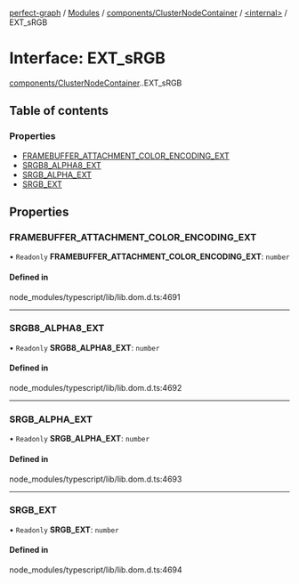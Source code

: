 [perfect-graph](../README.md) / [Modules](../modules.md) / [components/ClusterNodeContainer](../modules/components_ClusterNodeContainer.md) / [<internal\>](../modules/components_ClusterNodeContainer._internal_.md) / EXT\_sRGB

# Interface: EXT\_sRGB

[components/ClusterNodeContainer](../modules/components_ClusterNodeContainer.md).[<internal>](../modules/components_ClusterNodeContainer._internal_.md).EXT_sRGB

## Table of contents

### Properties

- [FRAMEBUFFER\_ATTACHMENT\_COLOR\_ENCODING\_EXT](components_ClusterNodeContainer._internal_.EXT_sRGB.md#framebuffer_attachment_color_encoding_ext)
- [SRGB8\_ALPHA8\_EXT](components_ClusterNodeContainer._internal_.EXT_sRGB.md#srgb8_alpha8_ext)
- [SRGB\_ALPHA\_EXT](components_ClusterNodeContainer._internal_.EXT_sRGB.md#srgb_alpha_ext)
- [SRGB\_EXT](components_ClusterNodeContainer._internal_.EXT_sRGB.md#srgb_ext)

## Properties

### FRAMEBUFFER\_ATTACHMENT\_COLOR\_ENCODING\_EXT

• `Readonly` **FRAMEBUFFER\_ATTACHMENT\_COLOR\_ENCODING\_EXT**: `number`

#### Defined in

node_modules/typescript/lib/lib.dom.d.ts:4691

___

### SRGB8\_ALPHA8\_EXT

• `Readonly` **SRGB8\_ALPHA8\_EXT**: `number`

#### Defined in

node_modules/typescript/lib/lib.dom.d.ts:4692

___

### SRGB\_ALPHA\_EXT

• `Readonly` **SRGB\_ALPHA\_EXT**: `number`

#### Defined in

node_modules/typescript/lib/lib.dom.d.ts:4693

___

### SRGB\_EXT

• `Readonly` **SRGB\_EXT**: `number`

#### Defined in

node_modules/typescript/lib/lib.dom.d.ts:4694
